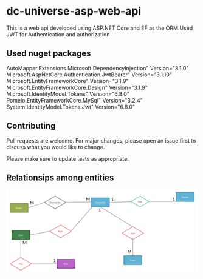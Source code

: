 # dc-universe-asp-web-api
This is a web api developed using ASP.NET Core and EF as the ORM.Used JWT for Authentication and authorization

## Used nuget packages
   AutoMapper.Extensions.Microsoft.DependencyInjection" Version="8.1.0"
   Microsoft.AspNetCore.Authentication.JwtBearer" Version="3.1.10"
   Microsoft.EntityFrameworkCore" Version="3.1.9"
   Microsoft.EntityFrameworkCore.Design" Version="3.1.9"
   Microsoft.IdentityModel.Tokens" Version="6.8.0"
   Pomelo.EntityFrameworkCore.MySql" Version="3.2.4"
   System.IdentityModel.Tokens.Jwt" Version="6.8.0"



## Contributing
Pull requests are welcome. For major changes, please open an issue first to discuss what you would like to change.

Please make sure to update tests as appropriate.

## Relationsips among entities
![alt text](https://github.com/NaviduRoshika/dc-universe-asp-web-api/blob/master/Documentation/er.jpg?raw=true)
<!-- ![alt text](https://github.com/[username]/[reponame]/blob/[branch]/image.jpg?raw=true) -->
<!-- ![alt text](https://www.aljazeera.com/wp-content/uploads/2020/04/ecab8c7af42a439d9043b0ade6e1f05b_18.jpeg?fit=999%2C562) -->